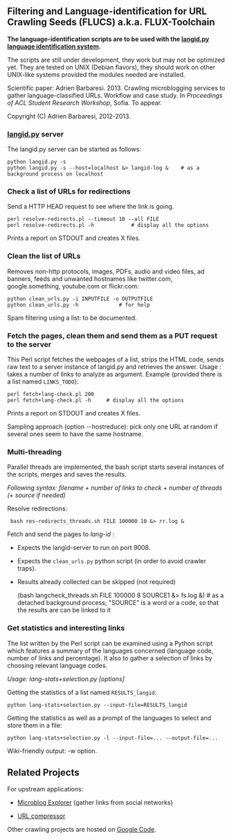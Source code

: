 Filtering and Language-identification for URL Crawling Seeds (FLUCS) a.k.a. FLUX-Toolchain
------------------------------------------------------------------------------------------

**The language-identification scripts are to be used with the [langid.py language identification system](https://github.com/saffsd/langid.py).**

The scripts are still under development, they work but may not be optimized yet. They are tested on UNIX (Debian flavors), they should work on other UNIX-like systems provided the modules needed are installed.

Scientific paper: Adrien Barbaresi. 2013. Crawling microblogging services to gather language-classified URLs. Workflow and case study. In *Proceedings of ACL Student Research Workshop*, Sofia. To appear.

Copyright (C) Adrien Barbaresi, 2012-2013.


### [langid.py](https://github.com/saffsd/langid.py) server

The langid.py server can be started as follows:

    python langid.py -s
    python langid.py -s --host=localhost &> langid-log &	# as a background process on localhost


### Check a list of URLs for redirections

Send a HTTP HEAD request to see where the link is going.

    perl resolve-redirects.pl --timeout 10 --all FILE
    perl resolve-redirects.pl -h			# display all the options

Prints a report on STDOUT and creates X files.


### Clean the list of URLs

Removes non-http protocols, images, PDFs, audio and video files, ad banners, feeds and unwanted hostnames like twitter.com, google.something, youtube.com or flickr.com:

    python clean_urls.py -i INPUTFILE -o OUTPUTFILE
    python clean_urls.py -h				# for help

Spam filtering using a list: to be documented.


### Fetch the pages, clean them and send them as a PUT request to the server

This Perl script fetches the webpages of a list, strips the HTML code, sends raw text to a server instance of langid.py and retrieves the answer.
Usage : takes a number of links to analyze as argument. Example (provided there is a list named `LINKS_TODO`):

    perl fetch+lang-check.pl 200
    perl fetch+lang-check.pl -h		# display all the options

Prints a report on STDOUT and creates X files.

Sampling approach (option --hostreduce): pick only one URL at random if several ones seem to have the same hostname.


### Multi-threading

Parallel threads are implemented, the bash script starts several instances of the scripts, merges and saves the results.

*Following syntax: filename + number of links to check + number of threads (+ source if needed)*

Resolve redirections:

     bash res-redirects_threads.sh FILE 100000 10 &> rr.log &

Fetch and send the pages to *lang-id* :
* Expects the langid-server to run on port 9008.
* Expects the `clean_urls.py` python script (in order to avoid crawler traps).
* Results already collected can be skipped (not required)

    (bash langcheck_threads.sh FILE 100000 8 SOURCE1 &> fs.log &)		# as a detached background process; "SOURCE" is a word or a code, so that the results are can be linked to it


### Get statistics and interesting links

The list written by the Perl script can be examined using a Python script which features a summary of the languages concerned (language code, number of links and percentage). It also to gather a selection of links by choosing relevant language codes.

*Usage: lang-stats+selection.py [options]*

Getting the statistics of a list named `RESULTS_langid`:

    python lang-stats+selection.py --input-file=RESULTS_langid

Getting the statistics as well as a prompt of the languages to select and store them in a file:

    python lang-stats+selection.py -l --input-file=... --output-file=...

Wiki-friendly output: -w option.


Related Projects
--------------

For upstream applications:

* [Microblog Explorer](https://github.com/adbar/microblog-explorer) (gather links from social networks)

* [URL compressor](https://github.com/adbar/url-compressor)

Other crawling projects are hosted on [Google Code](http://code.google.com/u/adrien.barbaresi/).
